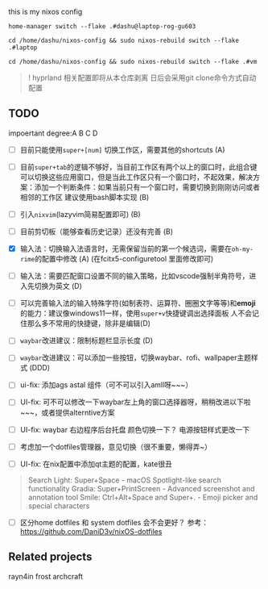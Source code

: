 this is my nixos config


`home-manager switch --flake .#dashu@laptop-rog-gu603`

`cd /home/dashu/nixos-config && sudo nixos-rebuild switch --flake .#laptop`

`cd /home/dashu/nixos-config && sudo nixos-rebuild switch --flake .#vm`

> ! hyprland 相关配置即将从本仓库剥离
> 日后会采用git clone命令方式自动配置
> 

## TODO

impoertant degree:A B C D

- [ ] 目前只能使用`super+[num]` 切换工作区，需要其他的shortcuts (A)

- [ ] 目前`super+tab`的逻辑不够好，当目前工作区有两个以上的窗口时，此组合键可以切换这些应用窗口，但是当此工作区只有一个窗口时，不起效果，解决方案：添加一个判断条件：如果当前只有一个窗口时，需要切换到刚刚访问或者相邻的工作区 建议使用bash脚本实现  (B)

- [ ] 引入`nixvim`(lazyvim简易配置即可) (B)

- [ ] 目前剪切板（能够查看历史记录）还没有完善 (B)

- [x] 输入法：切换输入法语言时，无需保留当前的第一个候选词，需要在`oh-my-rime`的配置中修改 (A) (在fcitx5-configuretool 里面修改即可)

- [ ] 输入法：需要匹配窗口设置不同的输入策略，比如vscode强制半角符号，进入先切换为英文 (D)

- [ ] 可以完善输入法的输入特殊字符(如制表符、运算符、圈圈文字等等)和**emoji**的能力：建议像windows11一样，使用`super+v`快捷键调出选择面板 人不会记住那么多不常用的快捷键，除非是编辑(D)

- [ ] `waybar`改进建议：限制标题栏显示长度 (D)

- [ ] `waybar`改进建议：可以添加一些按钮，切换waybar、rofi、wallpaper主题样式 (DDD)

- [ ] ui-fix: 添加ags  astal 组件（可不可以引入amll呀~~~）
- [ ] UI-fix: 可不可以修改一下waybar左上角的窗口选择器呀，稍稍改进以下啦~~~，或者提供alterntive方案
- [ ] UI-fix: waybar 右边程序后台托盘 颜色切换一下？ 电源按钮样式更改一下
- [ ] 考虑加一个dotfiles管理器，意见切换（很不重要，懒得弄~）
- [ ] UI-fix: 在nix配置中添加qt主题的配置，kate很丑


>    Search Light: Super+Space - macOS Spotlight-like search functionality
>    Gradia: Super+PrintScreen - Advanced screenshot and annotation tool
>    Smile: Ctrl+Alt+Space and Super+. - Emoji picker and special characters

- [ ] 区分home dotfiles 和 system dotfiles 会不会更好？ 参考：https://github.com/DaniD3v/nixOS-dotfiles

## Related projects
rayn4in
frost
archcraft
 
